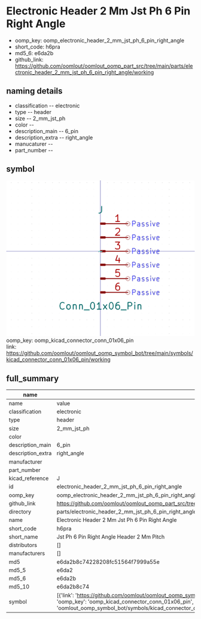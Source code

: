 # Electronic Header 2 Mm Jst Ph 6 Pin Right Angle

  
* oomp_key: oomp_electronic_header_2_mm_jst_ph_6_pin_right_angle 
* short_code: h6pra
* md5_6: e6da2b  
* github_link: https://github.com/oomlout/oomlout_oomp_part_src/tree/main/parts/electronic_header_2_mm_jst_ph_6_pin_right_angle/working  
## naming details
* classification -- electronic
* type -- header
* size -- 2_mm_jst_ph
* color -- 
* description_main -- 6_pin
* description_extra -- right_angle
* manucaturer -- 
* part_number -- 



## symbol

![](symbol/0/working/working_600.png)  
oomp_key: oomp_kicad_connector_conn_01x06_pin  
link: https://github.com/oomlout/oomlout_oomp_symbol_bot/tree/main/symbols/kicad_connector_conn_01x06_pin/working  


## full_summary
| name | value | 
| --- | --- | 
| name | value | 
| classification | electronic | 
| type | header | 
| size | 2_mm_jst_ph | 
| color |  | 
| description_main | 6_pin | 
| description_extra | right_angle | 
| manufacturer |  | 
| part_number |  | 
| kicad_reference | J | 
| id | electronic_header_2_mm_jst_ph_6_pin_right_angle | 
| oomp_key | oomp_electronic_header_2_mm_jst_ph_6_pin_right_angle | 
| github_link | https://github.com/oomlout/oomlout_oomp_part_src/tree/main/parts/electronic_header_2_mm_jst_ph_6_pin_right_angle/working | 
| directory | parts/electronic_header_2_mm_jst_ph_6_pin_right_angle | 
| name | Electronic Header 2 Mm Jst Ph 6 Pin Right Angle | 
| short_code | h6pra | 
| short_name | Jst Ph 6 Pin Right Angle Header 2 Mm Pitch | 
| distributors | [] | 
| manufacturers | [] | 
| md5 | e6da2b8c74228208fc51564f7999a55e | 
| md5_5 | e6da2 | 
| md5_6 | e6da2b | 
| md5_10 | e6da2b8c74 | 
| symbol | [{'link': 'https://github.com/oomlout/oomlout_oomp_symbol_bot/tree/main/symbols/kicad_connector_conn_01x06_pin', 'oomp_key': 'oomp_kicad_connector_conn_01x06_pin', 'directory': 'oomlout_oomp_symbol_bot/symbols/kicad_connector_conn_01x06_pin//working/working.kicad_sym'}] | 
